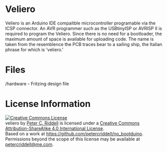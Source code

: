 Veliero
=======

Veliero is an Arduino IDE compaitble microcontroller programable via the ICSP connector. An AVR programmer such as the USBtinyISP or AVRISP II is required to program the Veliero. Since there is no need for a bootloader, the maximum amount of space is available for uploading code. The name is taken from the resemblence the PCB traces bear to a sailing ship, the Italian phrase for which is 'veliero.'

Files
=====
/hardware - Fritzing design file

License Information
===================

<a rel="license" href="http://creativecommons.org/licenses/by-sa/4.0/"><img alt="Creative Commons License" style="border-width:0" src="http://i.creativecommons.org/l/by-sa/4.0/88x31.png" /></a><br /><span xmlns:dct="http://purl.org/dc/terms/" property="dct:title">veliero</span> by <a xmlns:cc="http://creativecommons.org/ns#" href="https://github.com/petercriddell/veliero" property="cc:attributionName" rel="cc:attributionURL">Peter C. Riddell</a> is licensed under a <a rel="license" href="http://creativecommons.org/licenses/by-sa/4.0/">Creative Commons Attribution-ShareAlike 4.0 International License</a>.<br />Based on a work at <a xmlns:dct="http://purl.org/dc/terms/" href="https://github.com/petercriddell/no_bootduino" rel="dct:source">https://github.com/petercriddell/no_bootduino</a>.<br />Permissions beyond the scope of this license may be available at <a xmlns:cc="http://creativecommons.org/ns#" href="petercriddell@me.com" rel="cc:morePermissions">petercriddell@me.com</a>.
